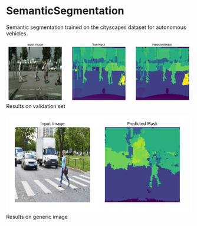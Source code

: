 # SemanticSegmentation
Semantic segmentation trained on the cityscapes dataset for autonomous vehicles

![GitHub Logo](/Results_Validation.png)
Results on validation set

![GitHub Logo](/Results_Generic.png)
Results on generic image
